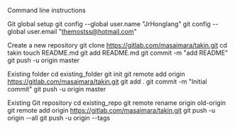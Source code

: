Command line instructions

Git global setup
git config --global user.name "JrHonglang"
git config --global user.email "themostss@hotmail.com"

Create a new repository
git clone https://gitlab.com/masaimara/takin.git
cd takin
touch README.md
git add README.md
git commit -m "add README"
git push -u origin master

Existing folder
cd existing_folder
git init
git remote add origin https://gitlab.com/masaimara/takin.git
git add .
git commit -m "Initial commit"
git push -u origin master

Existing Git repository
cd existing_repo
git remote rename origin old-origin
git remote add origin https://gitlab.com/masaimara/takin.git
git push -u origin --all
git push -u origin --tags